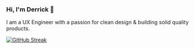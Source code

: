 
### Hi, I'm Derrick 👋

I am a UX Engineer with a passion for clean design & building solid quality products.

[![GitHub Streak](https://streak-stats.demolab.com?user=decodesalot&theme=calm&hide_border=true)](https://git.io/streak-stats)



<!--
**decodesalot/decodesalot** is a ✨ _special_ ✨ repository because its `README.md` (this file) appears on your GitHub profile.

Here are some ideas to get you started:

- 🔭 I’m currently working on ...
- 🌱 I’m currently learning ...
- 👯 I’m looking to collaborate on ...
- 🤔 I’m looking for help with ...
- 💬 Ask me about ...
- 📫 How to reach me: ...
- 😄 Pronouns: ...
- ⚡ Fun fact: ...
-->
